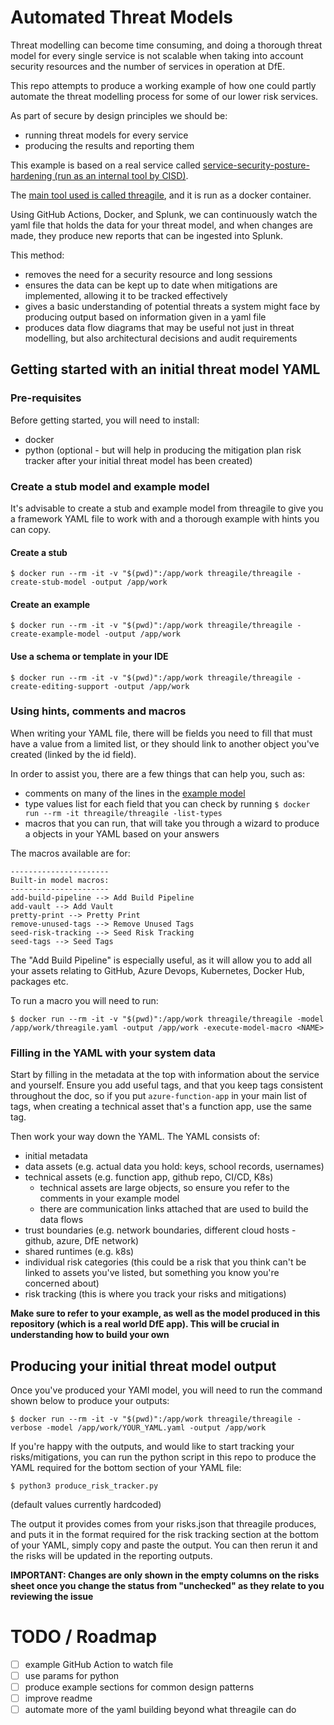 # Automated Threat Models

Threat modelling can become time consuming, and doing a thorough threat model for every single service is not scalable when taking into account security resources and the number of services in operation at DfE.

This repo attempts to produce a working example of how one could partly automate the threat modelling process for some of our lower risk services.

As part of secure by design principles we should be:

* running threat models for every service
* producing the results and reporting them

This example is based on a real service called [service-security-posture-hardening (run as an internal tool by CISD)](https://github.com/DFE-Digital/service-security-posture-hardening). 

The [main tool used is called threagile](https://github.com/Threagile/threagile), and it is run as a docker container. 

Using GitHub Actions, Docker, and Splunk, we can continuously watch the yaml file that holds the data for your threat model, and when changes are made, they produce new reports that can be ingested into Splunk.

This method:

* removes the need for a security resource and long sessions
* ensures the data can be kept up to date when mitigations are implemented, allowing it to be tracked effectively
* gives a basic understanding of potential threats a system might face by producing output based on information given in a yaml file
* produces data flow diagrams that may be useful not just in threat modelling, but also architectural decisions and audit requirements

## Getting started with an initial threat model YAML

### Pre-requisites

Before getting started, you will need to install:

* docker
* python (optional - but will help in producing the mitigation plan risk tracker after your initial threat model has been created)

### Create a stub model and example model

It's advisable to create a stub and example model from threagile to give you a framework YAML file to work with and a thorough example with hints you can copy.

#### Create a stub
```shell
$ docker run --rm -it -v "$(pwd)":/app/work threagile/threagile -create-stub-model -output /app/work
```

#### Create an example

```shell
$ docker run --rm -it -v "$(pwd)":/app/work threagile/threagile -create-example-model -output /app/work
```

#### Use a schema or template in your IDE
```shell
$ docker run --rm -it -v "$(pwd)":/app/work threagile/threagile -create-editing-support -output /app/work
```

### Using hints, comments and macros

When writing your YAML file, there will be fields you need to fill that must have a value from a limited list, or they should link to another object you've created (linked by the id field). 

In order to assist you, there are a few things that can help you, such as:

* comments on many of the lines in the [example model](threagile-example-model.yaml)
* type values list for each field that you can check by running `$ docker run --rm -it threagile/threagile -list-types`
* macros that you can run, that will take you through a wizard to produce a objects in your YAML based on your answers

The macros available are for:

```
----------------------
Built-in model macros:
----------------------
add-build-pipeline --> Add Build Pipeline
add-vault --> Add Vault
pretty-print --> Pretty Print
remove-unused-tags --> Remove Unused Tags
seed-risk-tracking --> Seed Risk Tracking
seed-tags --> Seed Tags
```

The "Add Build Pipeline" is especially useful, as it will allow you to add all your assets relating to GitHub, Azure Devops, Kubernetes, Docker Hub, packages etc.

To run a macro you will need to run: 

```shell
$ docker run --rm -it -v "$(pwd)":/app/work threagile/threagile -model /app/work/threagile.yaml -output /app/work -execute-model-macro <NAME>
```


### Filling in the YAML with your system data

Start by filling in the metadata at the top with information about the service and yourself. Ensure you add useful tags, and that you keep tags consistent throughout the doc, so if you put `azure-function-app` in your main list of tags, when creating a technical asset that's a function app, use the same tag.

Then work your way down the YAML. The YAML consists of:

* initial metadata
* data assets (e.g. actual data you hold: keys, school records, usernames)
* technical assets (e.g. function app, github repo, CI/CD, K8s)
    * technical assets are large objects, so ensure you refer to the comments in your example model
    * there are communication links attached that are used to build the data flows
* trust boundaries (e.g. network boundaries, different cloud hosts - github, azure, DfE network)
* shared runtimes (e.g. k8s)
* individual risk categories (this could be a risk that you think can't be linked to assets you've listed, but something you know you're concerned about)
* risk tracking (this is where you track your risks and mitigations)

**Make sure to refer to your example, as well as the model produced in this repository (which is a real world DfE app). This will be crucial in understanding how to build your own**

## Producing your initial threat model output

Once you've produced your YAMl model, you will need to run the command shown below to produce your outputs:

```shell
$ docker run --rm -it -v "$(pwd)":/app/work threagile/threagile -verbose -model /app/work/YOUR_YAML.yaml -output /app/work
```

If you're happy with the outputs, and would like to start tracking your risks/mitigations, you can run the python script in this repo to produce the YAML required for the bottom section of your YAML file:

```shell
$ python3 produce_risk_tracker.py
``` 
(default values currently hardcoded)

The output it provides comes from your risks.json that threagile produces, and puts it in the format required for the risk tracking section at the bottom of your YAML, simply copy and paste the output. You can then rerun it and the risks will be updated in the reporting outputs.

**IMPORTANT: Changes are only shown in the empty columns on the risks sheet once you change the status from "unchecked" as they relate to you reviewing the issue**

# TODO / Roadmap

- [ ] example GitHub Action to watch file
- [ ] use params for python
- [ ] produce example sections for common design patterns
- [ ] improve readme
- [ ] automate more of the yaml building beyond what threagile can do